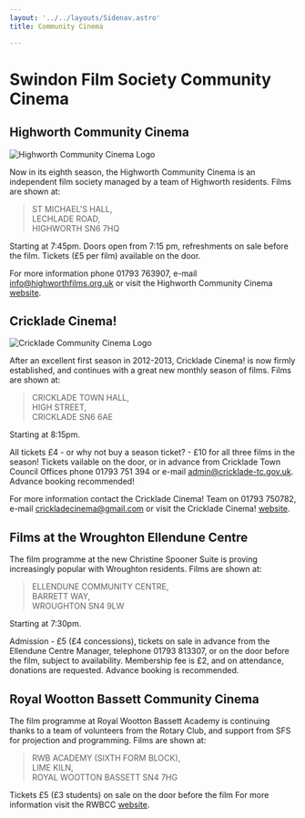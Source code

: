 ```yaml
---
layout: '../../layouts/Sidenav.astro'
title: Community Cinema

---
```


# Swindon Film Society Community Cinema

## Highworth Community Cinema

![Highworth Community Cinema Logo](/img/HighworthLogo100.jpg)

Now in its eighth season, the Highworth Community Cinema is an independent film society managed by a team of Highworth residents. Films are shown at:

> ST MICHAEL'S HALL,  
> LECHLADE ROAD,  
> HIGHWORTH SN6 7HQ

Starting at 7:45pm. Doors open from 7:15 pm, refreshments on sale before the film. Tickets (£5 per film) available on the door.

For more information phone 01793 763907, e-mail [info@highworthfilms.org.uk](mailto://info@highworthfilms.org.uk) or visit the Highworth Community Cinema [website](http://highworthfilms.org.uk/).

## Cricklade Cinema!
![Cricklade Community Cinema Logo](/img/CrickladeCinema100.jpg)

After an excellent first season in 2012-2013, Cricklade Cinema! is now firmly established, and continues with a great new monthly season of films. Films are shown at:

> CRICKLADE TOWN HALL,  
> HIGH STREET,  
> CRICKLADE SN6 6AE

Starting at 8:15pm.

All tickets £4 - or why not buy a season ticket? - £10 for all three films in the season! Tickets vailable on the door, or in advance from Cricklade Town Council Offices phone 01793 751 394 or e-mail admin@cricklade-tc.gov.uk. Advance booking recommended!

For more information contact the Cricklade Cinema! Team on 01793 750782, e-mail crickladecinema@gmail.com or visit the Cricklade Cinema! [website](https://sites.google.com/site/crickladecinema/).

## Films at the Wroughton Ellendune Centre
The film programme at the new Christine Spooner Suite is proving increasingly popular with Wroughton residents. Films are shown at:

> ELLENDUNE COMMUNITY CENTRE,  
> BARRETT WAY,  
> WROUGHTON SN4 9LW

Starting at 7:30pm.

Admission - £5 (£4 concessions), tickets on sale in advance from the Ellendune Centre Manager, telephone 01793 813307, or on the door before the film, subject to availability. Membership fee is £2, and on attendance, donations are requested.
Advance booking is recommended.

## Royal Wootton Bassett Community Cinema
The film programme at Royal Wootton Bassett Academy is continuing thanks to a team of volunteers from the Rotary Club, and support from SFS for projection and programming. Films are shown at:

> RWB ACADEMY (SIXTH FORM BLOCK),  
> LIME KILN,  
> ROYAL WOOTTON BASSETT SN4 7HG

Tickets £5 (£3 students) on sale on the door before the film For more information visit the RWBCC [website](http://rwbc-community-cinema.btck.co.uk/).